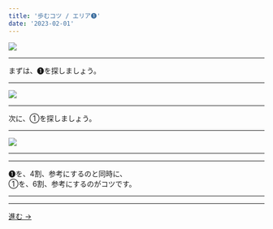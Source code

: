 ```yaml
---
title: '歩むコツ / エリア➊'
date: '2023-02-01'
---
```

![](/images/11.jpg)
***
まずは、➊を探しましょう。
***
![](/images/11_n.jpg)
***
次に、①を探しましょう。
***
![](/images/11__n.jpg)
***
***
➊を、4割、参考にするのと同時に、  
①を、6割、参考にするのがコツです。
***
***
[ 進む → ](/posts/22)

